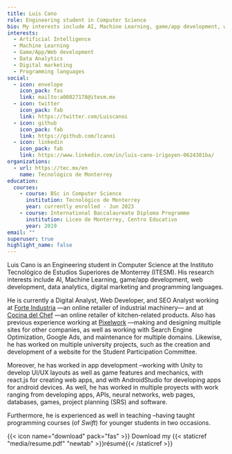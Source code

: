 ```yaml
---
title: Luis Cano
role: Engineering student in Computer Science
bio: My interests include AI, Machine Learning, game/app development, web development, data analytics, digital marketing, programming languages.
interests:
  - Artificial Intelligence
  - Machine Learning
  - Game/App/Web development
  - Data Analytics
  - Digital marketing
  - Programming languages
social:
  - icon: envelope
    icon_pack: fas
    link: mailto:a00827178@itesm.mx
  - icon: twitter
    icon_pack: fab
    link: https://twitter.com/Luiscanoi
  - icon: github
    icon_pack: fab
    link: https://github.com/lcanoi
  - icon: linkedin
    icon_pack: fab
    link: https://www.linkedin.com/in/luis-cano-irigoyen-0624381ba/
organizations:
  - url: https://tec.mx/en
    name: Tecnológico de Monterrey
education:
  courses:
    - course: BSc in Computer Science
      institution: Tecnológico de Monterrey
      year: currently enrolled - Jun 2023
    - course: International Baccalaureate Diploma Programme
      institution: Liceo de Monterrey, Centro Educativo
      year: 2019
email: ""
superuser: true
highlight_name: false
---
```

Luis Cano is an Engineering student in Computer Science at the Instituto Tecnológico de Estudios Superiores de Monterrey (ITESM). His research interests include AI, Machine Learning, game/app development, web development, data analytics, digital marketing and programming languages.

He is currently a Digital Analyst, Web Developer, and SEO Analyst working at [Forte Industria](https://forteindustria.com/) —an online retailer of industrial machinery— and at [Cocina del Chef](https://cocinadelchef.mx/) —an online retailer of kitchen-related products. Also has previous experience working at [Pixelwork](https://pixelwork.mx/) —making and designing multiple sites for other companies, as well as working with Search Engine Optimization, Google Ads, and maintenance for multiple domains. Likewise, he has worked on multiple university projects, such as the creation and development of a website for the Student Participation Committee.

Moreover, he has worked in app development –working with Unity to develop UI/UX layouts as well as game features and mechanics, with react.js for creating web apps, and with AndroidStudio for developing apps for android devices. As well, he has worked in multiple proyects with work ranging from developing apps, APIs, neural networks, web pages, databases, games, project planning (SRS) and software.

Furthermore, he is experienced as well in teaching –having taught programming courses (of *Swift*) for younger students in two occasions.

{{< icon name="download" pack="fas" >}} Download my {{< staticref "media/resume.pdf" "newtab" >}}résumé{{< /staticref >}}
